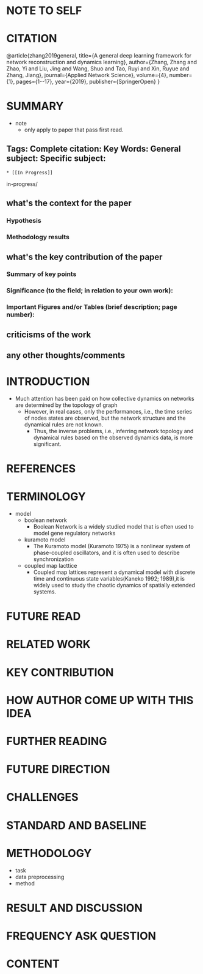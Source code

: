 
# NOTE TO SELF
# CITATION
@article{zhang2019general,
  title={A general deep learning framework for network reconstruction and dynamics learning},
  author={Zhang, Zhang and Zhao, Yi and Liu, Jing and Wang, Shuo and Tao, Ruyi and Xin, Ruyue and Zhang, Jiang},
  journal={Applied Network Science},
  volume={4},
  number={1},
  pages={1--17},
  year={2019},
  publisher={SpringerOpen}
}
# SUMMARY
* note 
    * only apply to paper that pass first read.
## Tags: Complete citation: Key Words: General subject: Specific subject:
    * [[In Progress]]
in-progress/
## what's the context for the paper
### Hypothesis
### Methodology results
## what's the key contribution of the paper 
### Summary of key points
### Significance (to the field; in relation to your own work):
### Important Figures and/or Tables (brief description; page number):
## criticisms of the work
## any other thoughts/comments
# INTRODUCTION
* Much attention has been paid on how
collective dynamics on networks are determined by the topology of graph
    * However, in
    real cases, only the performances, i.e., the time series of nodes states are observed, but the
    network structure and the dynamical rules are not known.
        * Thus, the inverse problems,
        i.e., inferring network topology and dynamical rules based on the observed dynamics data,
        is more significant. 
# REFERENCES
# TERMINOLOGY
* model
    * boolean network
        * Boolean Network is a widely studied model that is often used to model gene regulatory
        networks
    * kuramoto model
        * The Kuramoto model (Kuramoto 1975) is a nonlinear system of phase-coupled oscillators,
        and it is often used to describe synchronization
    * coupled map lacttice 
        * Coupled map lattices represent a dynamical model with discrete time and continuous
        state variables(Kaneko 1992; 1989),it is widely used to study the chaotic dynamics of
        spatially extended systems. 
# FUTURE READ
# RELATED WORK
# KEY CONTRIBUTION
# HOW AUTHOR COME UP WITH THIS IDEA
# FURTHER READING
# FUTURE DIRECTION
# CHALLENGES
# STANDARD AND BASELINE
# METHODOLOGY
* task
* data preprocessing
* method
# RESULT AND DISCUSSION
# FREQUENCY ASK QUESTION 
# CONTENT

